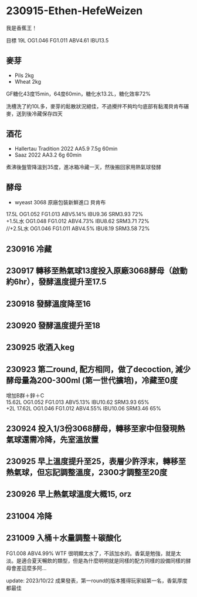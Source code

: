 # 230915-Ethen-HefeWeizen

我是香蕉王！

目標 19L OG1.046 FG1.011 ABV4.61 IBU13.5

## 麥芽
* Pils 2kg 
* Wheat 2kg 

GF糖化43度15min，64度60min，糖化水13.2L，糖化效率72%

洗槽洗了約10L多，麥芽的鬆散狀況絕佳，不過攪拌不夠均勻底部有黏濁貝肯布碾麥，送到後冷藏保存四天

## 酒花
* Hallertau Tradition 2022 AA5.9 7.5g 60min
* Saaz 2022 AA3.2 6g 60min

煮沸後盤管降溫到35度，進冰箱冷藏一天，然後搬回家用熱氣球發酵

## 酵母
* wyeast 3068 原廠包裝新鮮進口 貝肯布

17.5L OG1.052 FG1.013 ABV5.14% IBU9.36 SRM3.93 72%   
+1.5L水 OG1.048 FG1.012 ABV4.73% IBU8.62 SRM3.71 72%   
//+2.5L水 OG1.046 FG1.011 ABV4.5% IBU8.19 SRM3.58 72%

## 230916 冷藏

## 230917 轉移至熱氣球13度投入原廠3068酵母（啟動約6hr），發酵溫度提升至17.5
## 230918 發酵溫度降至16
## 230920 發酵溫度提升至18
## 230925 收酒入keg

## 230923 第二round, 配方相同，做了decoction, 減少酵母量為200-300ml (第一世代擴培)，冷藏至0度
增加B群＋鋅＋C   
15.62L OG1.052 FG1.013 ABV5.13% IBU10.62 SRM3.93 65%     
+2L 17.62L OG1.046 FG1.012 ABV4.55% IBU10.06 SRM3.46 65%   

## 230924 投入1/3份3068酵母，轉移至家中但發現熱氣球還需冷降，先室溫放置

## 230925 早上溫度提升至25，表層少許浮末，轉移至熱氣球，但忘記調整溫度，2300才調整至20度

## 230926 早上熱氣球溫度大概15, orz

## 231004 冷降

## 231009 入桶＋水量調整＋碳酸化

FG1.008 ABV4.99% WTF 很明顯太水了，不該加水的。香氣是勉強，就是太淡。是適合夏天暢飲的類型，但是為什麼明明就是同樣的配方同樣的設備同樣的酵母會差這麼多阿...

update: 2023/10/22 成果發表，第一round的版本獲得玩家組第一名，香氣厚度都最佳